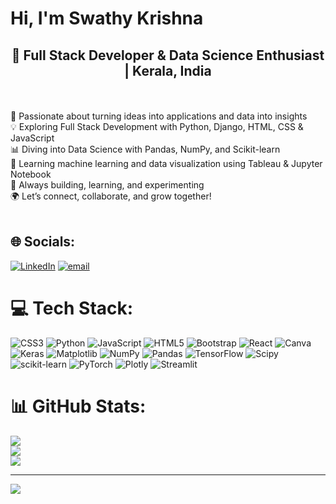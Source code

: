 # Hi, I'm Swathy Krishna 
<h2 align="center"><strong>🚀 Full Stack Developer & Data Science Enthusiast | Kerala, India</strong></h2>



<br><br>🧠 Passionate about turning ideas into applications and data into insights<br>💡 Exploring Full Stack Development with Python, Django, HTML, CSS & JavaScript<br>📊 Diving into Data Science with Pandas, NumPy, and Scikit-learn<br>📌 Learning machine learning and data visualization using Tableau & Jupyter Notebook<br>🔧 Always building, learning, and experimenting<br>🌍 Let’s connect, collaborate, and grow together!<br><br>


## 🌐 Socials:
[![LinkedIn](https://img.shields.io/badge/LinkedIn-%230077B5.svg?logo=linkedin&logoColor=white)](https://linkedin.com/in/www.linkedin.com/in/swathy-krishna) [![email](https://img.shields.io/badge/Email-D14836?logo=gmail&logoColor=white)](mailto:swathykrishnamany01@gmail.com) 

# 💻 Tech Stack:
![CSS3](https://img.shields.io/badge/css3-%231572B6.svg?style=for-the-badge&logo=css3&logoColor=white) ![Python](https://img.shields.io/badge/python-3670A0?style=for-the-badge&logo=python&logoColor=ffdd54) ![JavaScript](https://img.shields.io/badge/javascript-%23323330.svg?style=for-the-badge&logo=javascript&logoColor=%23F7DF1E) ![HTML5](https://img.shields.io/badge/html5-%23E34F26.svg?style=for-the-badge&logo=html5&logoColor=white) ![Bootstrap](https://img.shields.io/badge/bootstrap-%238511FA.svg?style=for-the-badge&logo=bootstrap&logoColor=white) ![React](https://img.shields.io/badge/react-%2320232a.svg?style=for-the-badge&logo=react&logoColor=%2361DAFB) ![Canva](https://img.shields.io/badge/Canva-%2300C4CC.svg?style=for-the-badge&logo=Canva&logoColor=white) ![Keras](https://img.shields.io/badge/Keras-%23D00000.svg?style=for-the-badge&logo=Keras&logoColor=white) ![Matplotlib](https://img.shields.io/badge/Matplotlib-%23ffffff.svg?style=for-the-badge&logo=Matplotlib&logoColor=black) ![NumPy](https://img.shields.io/badge/numpy-%23013243.svg?style=for-the-badge&logo=numpy&logoColor=white) ![Pandas](https://img.shields.io/badge/pandas-%23150458.svg?style=for-the-badge&logo=pandas&logoColor=white) ![TensorFlow](https://img.shields.io/badge/TensorFlow-%23FF6F00.svg?style=for-the-badge&logo=TensorFlow&logoColor=white) ![Scipy](https://img.shields.io/badge/SciPy-%230C55A5.svg?style=for-the-badge&logo=scipy&logoColor=%white) ![scikit-learn](https://img.shields.io/badge/scikit--learn-%23F7931E.svg?style=for-the-badge&logo=scikit-learn&logoColor=white) ![PyTorch](https://img.shields.io/badge/PyTorch-%23EE4C2C.svg?style=for-the-badge&logo=PyTorch&logoColor=white) ![Plotly](https://img.shields.io/badge/Plotly-%233F4F75.svg?style=for-the-badge&logo=plotly&logoColor=white) ![Streamlit](https://img.shields.io/badge/Streamlit-%23FE4B4B.svg?style=for-the-badge&logo=streamlit&logoColor=white)
# 📊 GitHub Stats:
![](https://github-readme-stats.vercel.app/api?username=SwathyKrishna02&theme=dark&hide_border=false&include_all_commits=false&count_private=true)<br/>
![](https://nirzak-streak-stats.vercel.app/?user=SwathyKrishna02&theme=dark&hide_border=false)<br/>
![](https://github-readme-stats.vercel.app/api/top-langs/?username=SwathyKrishna02&theme=dark&hide_border=false&include_all_commits=false&count_private=true&layout=compact)

---
[![](https://visitcount.itsvg.in/api?id=SwathyKrishna02&icon=5&color=5)](https://visitcount.itsvg.in)

<!-- Proudly created with GPRM ( https://gprm.itsvg.in ) -->
